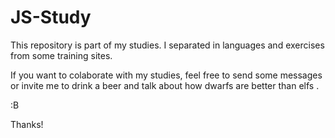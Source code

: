 # JS-Study

This repository is part of my studies.
I separated in languages and exercises from some training sites.

If you want to colaborate with my studies, feel free to send some messages or invite me to drink a beer and talk about how dwarfs are better than elfs .

:B

Thanks!
